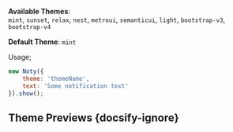 **Available Themes**: <br> `mint`, `sunset`, `relax`, `nest`, `metroui`, `semanticui`, `light`, `bootstrap-v3`, `bootstrap-v4`

**Default Theme**: `mint`

Usage;

```javascript
new Noty({
    theme: 'themeName',
    text: 'Some notification text'
}).show();
```

## Theme Previews {docsify-ignore}

<div class="theme-previews flex-grid-thirds">
    <div class="col theme-preview-mint" data-theme="mint"></div>
    <div class="col theme-preview-sunset" data-theme="sunset"></div>
    <div class="col theme-preview-relax" data-theme="relax"></div>
</div>

<div class="theme-previews flex-grid-thirds">
    <div class="col theme-preview-nest" data-theme="nest"></div>
    <div class="col theme-preview-metroui" data-theme="metroui"></div>
    <div class="col theme-preview-semanticui" data-theme="semanticui"></div>
</div>

<div class="theme-previews flex-grid-thirds">
    <div class="col theme-preview-light" data-theme="light"></div>
    <div class="col theme-preview-bootstrap-v3" data-theme="bootstrap-v3"></div>
    <div class="col theme-preview-bootstrap-v4" data-theme="bootstrap-v4"></div>
</div>